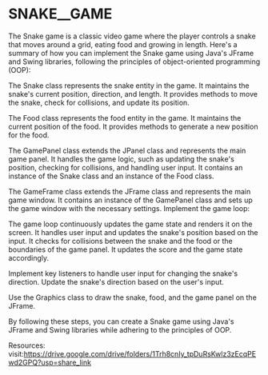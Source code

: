 # SNAKE__GAME
The Snake game is a classic video game where the player controls a snake that moves around a grid, eating food and growing in length. Here's a summary of how you can implement the Snake game using Java's JFrame and Swing libraries, following the principles of object-oriented programming (OOP):

The Snake class represents the snake entity in the game. It maintains the snake's current position, direction, and length. It provides methods to move the snake, check for collisions, and update its position.

The Food class represents the food entity in the game. It maintains the current position of the food. It provides methods to generate a new position for the food.

The GamePanel class extends the JPanel class and represents the main game panel. It handles the game logic, such as updating the snake's position, checking for collisions, and handling user input. It contains an instance of the Snake class and an instance of the Food class.

The GameFrame class extends the JFrame class and represents the main game window. It contains an instance of the GamePanel class and sets up the game window with the necessary settings. Implement the game loop:

The game loop continuously updates the game state and renders it on the screen. It handles user input and updates the snake's position based on the input. It checks for collisions between the snake and the food or the boundaries of the game panel. It updates the score and the game state accordingly.

Implement key listeners to handle user input for changing the snake's direction. Update the snake's direction based on the user's input.

Use the Graphics class to draw the snake, food, and the game panel on the JFrame.

By following these steps, you can create a Snake game using Java's JFrame and Swing libraries while adhering to the principles of OOP.

Resources:
visit:https://drive.google.com/drive/folders/1Trh8cnIy_tpDuRsKwlz3zEcqPEwd2GPQ?usp=share_link


